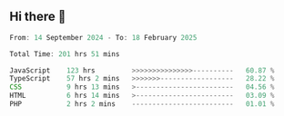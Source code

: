## Hi there 👋
<!--START_SECTION:Muni-->

```Javascript
From: 14 September 2024 - To: 18 February 2025

Total Time: 201 hrs 51 mins

JavaScript    123 hrs         >>>>>>>>>>>>>>>----------   60.87 %
TypeScript    57 hrs 2 mins   >>>>>>>------------------   28.22 %
CSS           9 hrs 13 mins   >------------------------   04.56 %
HTML          6 hrs 14 mins   >------------------------   03.09 %
PHP           2 hrs 2 mins    -------------------------   01.01 %
```

<!--END_SECTION:Muni-->
